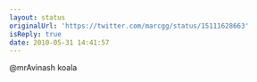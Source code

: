 ```yaml
---
layout: status
originalUrl: 'https://twitter.com/marcgg/status/15111628663'
isReply: true
date: 2010-05-31 14:41:57
---
```


@mrAvinash koala
